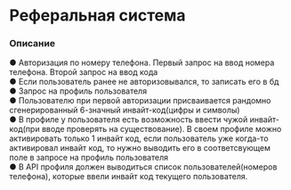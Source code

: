 # Реферальная система

### Описание
●	Авторизация по номеру телефона. Первый запрос на ввод номера телефона. Второй запрос на ввод кода \
●	Если пользователь ранее не авторизовывался, то записать его в бд \
●	Запрос на профиль пользователя \
●	Пользователю при первой авторизации присваивается рандомно сгенерированный 6-значный инвайт-код(цифры и символы) \
●	В профиле у пользователя есть возможность ввести чужой инвайт-код(при вводе проверять на существование). В своем профиле можно активировать только 1 инвайт код, если пользователь уже когда-то активировал инвайт код, то нужно выводить его в соответсвующем поле в запросе на профиль пользователя \
●	В API профиля должен выводиться список пользователей(номеров телефона), которые ввели инвайт код текущего пользователя. 
